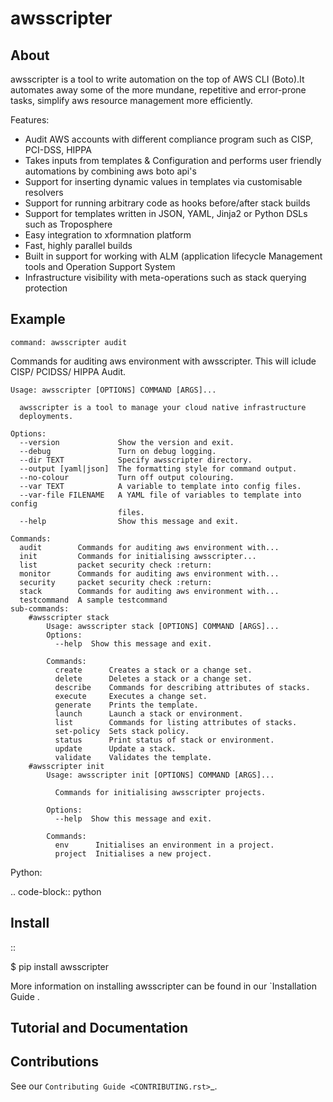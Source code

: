 awsscripter
==========


About
-----

awsscripter is a tool to write automation on the top of  AWS CLI (Boto).It automates away some of the more mundane, repetitive and error-prone tasks, simplify aws resource management more efficiently.

Features:
- Audit AWS accounts with different compliance program such as CISP, PCI-DSS, HIPPA
- Takes inputs from templates & Configuration and performs user friendly automations by combining aws boto api's
- Support for inserting dynamic values in templates via customisable resolvers
- Support for running arbitrary code as hooks before/after stack builds
- Support for templates written in JSON, YAML, Jinja2 or Python DSLs such as Troposphere
- Easy integration to xformnation platform
- Fast, highly parallel builds
- Built in support for working with ALM (application lifecycle Management tools and Operation Support System
- Infrastructure visibility with meta-operations such as stack querying protection

Example
-------
    command: awsscripter audit
  Commands for auditing aws environment with awsscripter. This will iclude
  CISP/ PCIDSS/ HIPPA Audit.

    Usage: awsscripter [OPTIONS] COMMAND [ARGS]...
    
      awsscripter is a tool to manage your cloud native infrastructure
      deployments.
    
    Options:
      --version             Show the version and exit.
      --debug               Turn on debug logging.
      --dir TEXT            Specify awsscripter directory.
      --output [yaml|json]  The formatting style for command output.
      --no-colour           Turn off output colouring.
      --var TEXT            A variable to template into config files.
      --var-file FILENAME   A YAML file of variables to template into config
                            files.
      --help                Show this message and exit.
    
    Commands:
      audit        Commands for auditing aws environment with...
      init         Commands for initialising awsscripter...
      list         packet security check :return:
      monitor      Commands for auditing aws environment with...
      security     packet security check :return:
      stack        Commands for auditing aws environment with...
      testcommand  A sample testcommand
	sub-commands:
		#awsscripter stack
			Usage: awsscripter stack [OPTIONS] COMMAND [ARGS]...
			Options:
			  --help  Show this message and exit.

			Commands:
			  create      Creates a stack or a change set.
			  delete      Deletes a stack or a change set.
			  describe    Commands for describing attributes of stacks.
			  execute     Executes a change set.
			  generate    Prints the template.
			  launch      Launch a stack or environment.
			  list        Commands for listing attributes of stacks.
			  set-policy  Sets stack policy.
			  status      Print status of stack or environment.
			  update      Update a stack.
			  validate    Validates the template.
		#awsscripter init
			Usage: awsscripter init [OPTIONS] COMMAND [ARGS]...

			  Commands for initialising awsscripter projects.

			Options:
			  --help  Show this message and exit.

			Commands:
			  env      Initialises an environment in a project.
			  project  Initialises a new project.

Python:

.. code-block:: python

Install
-------

::

  $ pip install awsscripter

More information on installing awsscripter can be found in our `Installation Guide .


Tutorial and Documentation
--------------------------



Contributions
-------------

See our `Contributing Guide <CONTRIBUTING.rst>`_.

